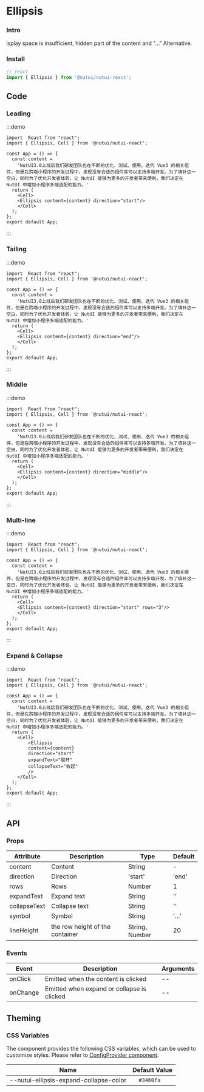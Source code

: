 #  Ellipsis

### Intro

isplay space is insufficient, hidden part of the content and "..." Alternative.

### Install

```js
// react
import { Ellipsis } from '@nutui/nutui-react';

```


## Code

### Leading

:::demo

```tsx
import  React from "react";
import { Ellipsis, Cell } from '@nutui/nutui-react';

const App = () => {
  const content =
    'NutUI3.0上线后我们研发团队也在不断的优化、测试、使用、迭代 Vue3 的相关组件，但是在跨端小程序的开发过程中，发现没有合适的组件库可以支持多端开发。为了填补这一空白，同时为了优化开发者体验，让 NutUI 能够为更多的开发者带来便利，我们决定在 NutUI 中增加小程序多端适配的能力。'
  return (
    <Cell>
    <Ellipsis content={content} direction="start"/>
    </Cell>
  );
};
export default App;
```
:::

### Tailing

:::demo

```tsx
import  React from "react";
import { Ellipsis, Cell } from '@nutui/nutui-react';

const App = () => {
  const content =
    'NutUI3.0上线后我们研发团队也在不断的优化、测试、使用、迭代 Vue3 的相关组件，但是在跨端小程序的开发过程中，发现没有合适的组件库可以支持多端开发。为了填补这一空白，同时为了优化开发者体验，让 NutUI 能够为更多的开发者带来便利，我们决定在 NutUI 中增加小程序多端适配的能力。'
  return (
    <Cell>
    <Ellipsis content={content} direction="end"/>
    </Cell>
  );
};
export default App;
```
:::

### Middle

:::demo

```tsx
import  React from "react";
import { Ellipsis, Cell } from '@nutui/nutui-react';

const App = () => {
  const content =
    'NutUI3.0上线后我们研发团队也在不断的优化、测试、使用、迭代 Vue3 的相关组件，但是在跨端小程序的开发过程中，发现没有合适的组件库可以支持多端开发。为了填补这一空白，同时为了优化开发者体验，让 NutUI 能够为更多的开发者带来便利，我们决定在 NutUI 中增加小程序多端适配的能力。'
  return (
    <Cell>
    <Ellipsis content={content} direction="middle"/>
    </Cell>
  );
};
export default App;
```
:::

### Multi-line

:::demo

```tsx
import  React from "react";
import { Ellipsis, Cell } from '@nutui/nutui-react';

const App = () => {
  const content =
    'NutUI3.0上线后我们研发团队也在不断的优化、测试、使用、迭代 Vue3 的相关组件，但是在跨端小程序的开发过程中，发现没有合适的组件库可以支持多端开发。为了填补这一空白，同时为了优化开发者体验，让 NutUI 能够为更多的开发者带来便利，我们决定在 NutUI 中增加小程序多端适配的能力。'
  return (
    <Cell>
    <Ellipsis content={content} direction="start" rows="3"/>
    </Cell>
  );
};
export default App;
```
:::

### Expand & Collapse

:::demo

```tsx
import  React from "react";
import { Ellipsis, Cell } from '@nutui/nutui-react';

const App = () => {
  const content =
    'NutUI3.0上线后我们研发团队也在不断的优化、测试、使用、迭代 Vue3 的相关组件，但是在跨端小程序的开发过程中，发现没有合适的组件库可以支持多端开发。为了填补这一空白，同时为了优化开发者体验，让 NutUI 能够为更多的开发者带来便利，我们决定在 NutUI 中增加小程序多端适配的能力。'
  return (
    <Cell>
        <Ellipsis
        content={content}
        direction="start"
        expandText="展开"
        collapseText="收起"
        />
    </Cell>
  );
};
export default App;
```
:::

## API

### Props

| Attribute         | Description                             | Type   | Default           |
|--------------|----------------------------------|--------|------------------|
| content         | Content               | String | -                |
| direction         | Direction                | 'start' | 'end' | 'middle' | 'end'               |
| rows         | Rows               | Number | 1              |
| expandText         | Expand text               | String | ''              |
| collapseText         | Collapse text               | String | ''               |
| symbol         | Symbol     | String | '...'       |
| lineHeight         | the row height of the container     | String、Number | 20       |

### Events

| Event  | Description     | Arguments    |
|--------|----------------|--------------|
| onClick  | Emitted when the content is clicked | -- |
| onChange  | Emitted when expand or collapse is clicked | -- |

## Theming

### CSS Variables

The component provides the following CSS variables, which can be used to customize styles. Please refer to [ConfigProvider component](#/en-US/component/configprovider).

| Name | Default Value |
| --- | --- |
| --nutui-ellipsis-expand-collapse-color | `  #3460fa` |
